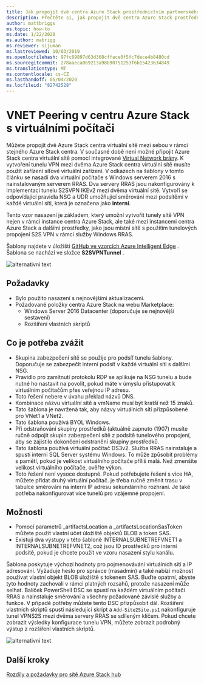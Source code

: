 ```yaml
---
title: Jak propojit dvě centra Azure Stack prostřednictvím partnerského vztahu virtuální sítě
description: Přečtěte si, jak propojit dvě centra Azure Stack prostřednictvím partnerského vztahu virtuální sítě.
author: mattbriggs
ms.topic: how-to
ms.date: 1/22/2020
ms.author: mabrigg
ms.reviewer: sijuman
ms.lastreviewed: 10/03/2019
ms.openlocfilehash: 97fc89897d63d368cfface0f5fc7dece4b8480cd
ms.sourcegitcommit: 278aaeca069213a98b90751253f6b15423634849
ms.translationtype: MT
ms.contentlocale: cs-CZ
ms.lasthandoff: 05/04/2020
ms.locfileid: "82742528"
---
```

# <a name="vnet-peering-in-azure-stack-hub-with-vms"></a>VNET Peering v centru Azure Stack s virtuálními počítači

Můžete propojit dvě Azure Stack centra virtuální sítě mezi sebou v rámci stejného Azure Stack centra. V současné době není možné připojit Azure Stack centra virtuální sítě pomocí integrované [Virtual Network brány](https://docs.microsoft.com/azure-stack/user/azure-stack-network-differences). K vytvoření tunelu VPN mezi dvěma Azure Stack centra virtuální sítě musíte použít zařízení síťové virtuální zařízení. V odkazech na šablony v tomto článku se nasadí dva virtuální počítače s Windows serverem 2016 s nainstalovaným serverem RRAS. Dva servery RRAS jsou nakonfigurovány k implementaci tunelu S2SVPN IKEv2 mezi dvěma virtuální sítě. Vytvoří se odpovídající pravidla NSG a UDR umožňující směrování mezi podsítěmi v každé virtuální síti, která je označena jako **interní**. 

Tento vzor nasazení je základem, který umožní vytvořit tunely sítě VPN nejen v rámci instance centra Azure Stack, ale také mezi instancemi centra Azure Stack a dalšími prostředky, jako jsou místní sítě s použitím tunelových propojení S2S VPN v rámci služby Windows RRAS. 

Šablony najdete v úložišti [GitHub ve vzorcích Azure Intelligent Edge](https://github.com/Azure-Samples/azure-intelligent-edge-patterns
) . Šablona se nachází ve složce **S2SVPNTunnel** .

![alternativní text](./media/azure-stack-network-howto-vnet-peering/overview.svg)

## <a name="requirements"></a>Požadavky

- Bylo použito nasazení s nejnovějšími aktualizacemi. 
- Požadované položky centra Azure Stack na webu Marketplace:
    -  Windows Server 2016 Datacenter (doporučuje se nejnovější sestavení)
    -  Rozšíření vlastních skriptů

## <a name="things-to-consider"></a>Co je potřeba zvážit

- Skupina zabezpečení sítě se použije pro podsíť tunelu šablony. Doporučuje se zabezpečit interní podsíť v každé virtuální síti s dalšími NSG.
- Pravidlo pro zamítnutí protokolu RDP se aplikuje na NSG tunelu a bude nutné ho nastavit na povolit, pokud máte v úmyslu přistupovat k virtuálním počítačům přes veřejnou IP adresu.
- Toto řešení nebere v úvahu překlad názvů DNS.
- Kombinace názvu virtuální sítě a vmName musí být kratší než 15 znaků.
- Tato šablona je navržená tak, aby názvy virtuálních sítí přizpůsobené pro VNet1 a VNet2.
- Tato šablona používá BYOL Windows.
- Při odstraňování skupiny prostředků (aktuálně zapnuto (1907) musíte ručně odpojit skupin zabezpečení sítě z podsítě tunelového propojení, aby se zajistilo dokončení odstranění skupiny prostředků.
- Tato šablona používá virtuální počítač DS3v2. Služba RRAS nainstaluje a spustí interní SQL Server systému Windows. To může způsobit problémy s pamětí, pokud je velikost virtuálního počítače příliš malá. Než zmenšíte velikost virtuálního počítače, ověřte výkon.
- Toto řešení není vysoce dostupné. Pokud potřebujete řešení s více HA, můžete přidat druhý virtuální počítač. je třeba ručně změnit trasu v tabulce směrování na interní IP adresu sekundárního rozhraní. Je také potřeba nakonfigurovat více tunelů pro vzájemné propojení.

## <a name="options"></a>Možnosti

- Pomocí parametrů _artifactsLocation a _artifactsLocationSasToken můžete použít vlastní účet úložiště objektů BLOB a token SAS.
- Existují dva výstupy v této šabloně INTERNALSUBNETREFVNET1 a INTERNALSUBNETREFVNET2, což jsou ID prostředků pro interní podsítě, pokud je chcete použít ve vzoru nasazení stylu kanálu.

Šablona poskytuje výchozí hodnoty pro pojmenovávání virtuálních sítí a IP adresování. Vyžaduje heslo pro správce (rrasadmin) a také nabízí možnost používat vlastní objekt BLOB úložiště s tokenem SAS. Buďte opatrní, abyste tyto hodnoty zachovali v rámci platných rozsahů, protože nasazení může selhat. Balíček PowerShell DSC se spustí na každém virtuálním počítači RRAS a nainstaluje směrování a všechny požadované závislé služby a funkce. V případě potřeby můžete tento DSC přizpůsobit dál. Rozšíření vlastních skriptů spustí následující skript a `Add-Site2Site.ps1` nakonfiguruje tunel VPNS2S mezi dvěma servery RRAS se sdíleným klíčem. Pokud chcete zobrazit výsledky konfigurace tunelu VPN, můžete zobrazit podrobný výstup z rozšíření vlastních skriptů.

![alternativní text](./media/azure-stack-network-howto-vnet-peering/s2svpntunnels2.svg)

## <a name="next-steps"></a>Další kroky

[Rozdíly a požadavky pro sítě Azure Stack hub](azure-stack-network-differences.md)  